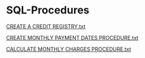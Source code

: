 # SQL-Procedures
[CREATE A CREDIT REGISTRY.txt](https://github.com/danielaholguini/SQL-Projects/files/8750429/CREATE.A.CREDIT.REGISTRY.txt)

[CREATE MONTHLY PAYMENT DATES  PROCEDURE.txt](https://github.com/danielaholguini/SQL-Projects/files/8750440/CREATE.MONTHLY.PAYMENT.DATES.PROCEDURE.txt)

[CALCULATE MONTHLY CHARGES PROCEDURE.txt](https://github.com/danielaholguini/SQL-Projects/files/8750442/CALCULATE.MONTHLY.CHARGES.PROCEDURE.txt)

